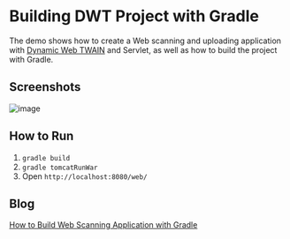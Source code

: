 Building DWT Project with Gradle
=======================================================================
The demo shows how to create a Web scanning and uploading application with [Dynamic Web TWAIN][1] and Servlet, as well as how to build the project with Gradle.

Screenshots
-----------
![image](http://www.codepool.biz/wp-content/uploads/2015/04/dwt_servlet_upload.png)

How to Run
----------
1. `gradle build`
2. `gradle tomcatRunWar`
3. Open `http://localhost:8080/web/`

Blog
----
[How to Build Web Scanning Application with Gradle][2]

[1]:http://www.dynamsoft.com/Products/WebTWAIN_Overview.aspx
[2]:http://www.codepool.biz/gradle/how-to-build-web-scanning-application-with-gradle.html


